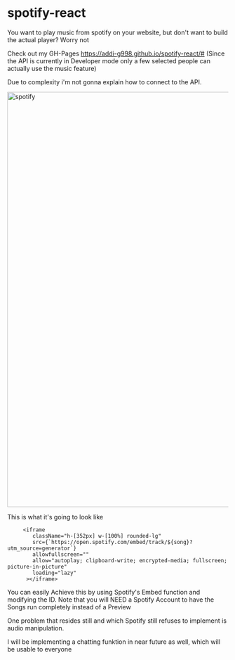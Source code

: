 # spotify-react
You want to play music from spotify on your website, but don't want to build the actual player? Worry not

Check out my GH-Pages https://addi-g998.github.io/spotify-react/# (Since the API is currently in Developer mode only a few selected people can actually use the music feature)

Due to complexity i'm not gonna explain how to connect to the API.



<img width="945" alt="spotify" src="https://github.com/addi-G998/spotify-react/assets/66442736/5db9050f-6d65-4552-9dac-544fb9575e4a">

This is what it's going to look like

         <iframe
            className="h-[352px] w-[100%] rounded-lg"
            src={`https://open.spotify.com/embed/track/${song}?utm_source=generator`} 
            allowfullscreen=""
            allow="autoplay; clipboard-write; encrypted-media; fullscreen; picture-in-picture"
            loading="lazy"
          ></iframe>
          
You can easily Achieve this by using Spotify's Embed function and modifying the ID.
Note that you will NEED a Spotify Account to have the Songs run completely instead of a Preview

One problem that resides still and which Spotify still refuses to implement is audio manipulation.

I will be implementing a chatting funktion in near future as well, which will be usable to everyone
